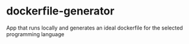 # dockerfile-generator
App that runs locally and generates an ideal dockerfile for the selected programming language
